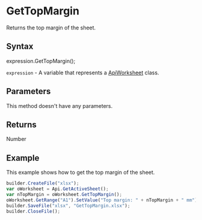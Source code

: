 # GetTopMargin

Returns the top margin of the sheet.

## Syntax

expression.GetTopMargin();

`expression` - A variable that represents a [ApiWorksheet](../ApiWorksheet.md) class.

## Parameters

This method doesn't have any parameters.

## Returns

Number

## Example

This example shows how to get the top margin of the sheet.

```javascript
builder.CreateFile("xlsx");
var oWorksheet = Api.GetActiveSheet();
var nTopMargin = oWorksheet.GetTopMargin();
oWorksheet.GetRange("A1").SetValue("Top margin: " + nTopMargin + " mm");
builder.SaveFile("xlsx", "GetTopMargin.xlsx");
builder.CloseFile();
```